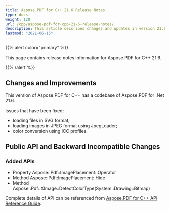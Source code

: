 ```yaml
---
title: Aspose.PDF for C++ 21.6 Release Notes
type: docs
weight: 120
url: /cpp/aspose-pdf-for-cpp-21-6-release-notes/
description: This article decsribes changes and updates in version 21.6 of Aspose.PDF for C++ library
lastmod: "2021-06-15"
---
```


{{% alert color="primary" %}}

This page contains release notes information for Aspose.PDF for C++ 21.6.

{{% /alert %}}

## Changes and Improvements

This version of Aspose.PDF for C++ has a codebase of Aspose.PDF for .Net 21.6.

Issues that have been fixed:

* loading files in SVG format;
* loading images in JPEG format using JpegLoader;
* color conversion using ICC profiles.

## Public API and Backward Incompatible Changes

### Added APIs

* Property Aspose::Pdf::ImagePlacement::Operator
* Method Aspose::Pdf::ImagePlacement::Hide
* Method Aspose::Pdf::XImage::DetectColorType(System::Drawing::Bitmap)

Complete details of API can be referenced from [Aspose.PDF for C++ API Reference Guide](https://apireference.aspose.com/pdf/cpp).
